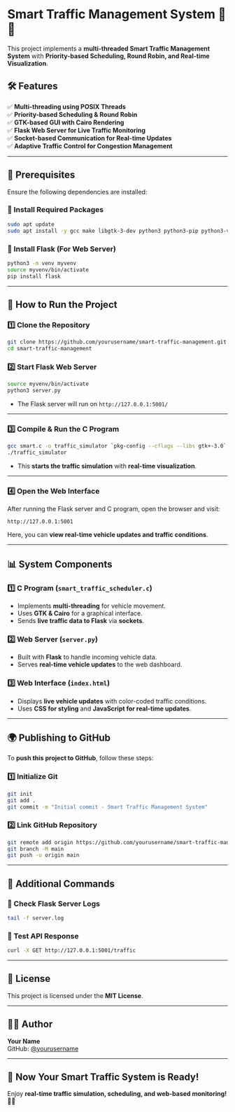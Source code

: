 
# **Smart Traffic Management System 🚦🚗**
This project implements a **multi-threaded Smart Traffic Management System** with **Priority-based Scheduling, Round Robin, and Real-time Visualization**.

## **🛠 Features**
✅ **Multi-threading using POSIX Threads**  
✅ **Priority-based Scheduling & Round Robin**  
✅ **GTK-based GUI with Cairo Rendering**  
✅ **Flask Web Server for Live Traffic Monitoring**  
✅ **Socket-based Communication for Real-time Updates**  
✅ **Adaptive Traffic Control for Congestion Management**  

---

## **📌 Prerequisites**
Ensure the following dependencies are installed:

### **🔹 Install Required Packages**
```bash
sudo apt update
sudo apt install -y gcc make libgtk-3-dev python3 python3-pip python3-venv
```
### **🔹 Install Flask (For Web Server)**
```bash
python3 -m venv myvenv
source myvenv/bin/activate
pip install flask
```

---

## **🚀 How to Run the Project**
### **1️⃣ Clone the Repository**
```bash
git clone https://github.com/yourusername/smart-traffic-management.git
cd smart-traffic-management
```

### **2️⃣ Start Flask Web Server**
```bash
source myvenv/bin/activate
python3 server.py
```
- The Flask server will run on `http://127.0.0.1:5001/`

---

### **3️⃣ Compile & Run the C Program**
```bash
gcc smart.c -o traffic_simulator `pkg-config --cflags --libs gtk+-3.0` -lpthread -lm
./traffic_simulator
```
- This **starts the traffic simulation** with **real-time visualization**.

---

### **4️⃣ Open the Web Interface**
After running the Flask server and C program, open the browser and visit:
```
http://127.0.0.1:5001
```
Here, you can **view real-time vehicle updates and traffic conditions**.

---

## **📊 System Components**
### **1️⃣ C Program (`smart_traffic_scheduler.c`)**
- Implements **multi-threading** for vehicle movement.
- Uses **GTK & Cairo** for a graphical interface.
- Sends **live traffic data to Flask** via **sockets**.

### **2️⃣ Web Server (`server.py`)**
- Built with **Flask** to handle incoming vehicle data.
- Serves **real-time vehicle updates** to the web dashboard.

### **3️⃣ Web Interface (`index.html`)**
- Displays **live vehicle updates** with color-coded traffic conditions.
- Uses **CSS for styling** and **JavaScript for real-time updates**.

---

## **🌍 Publishing to GitHub**
To **push this project to GitHub**, follow these steps:

### **1️⃣ Initialize Git**
```bash
git init
git add .
git commit -m "Initial commit - Smart Traffic Management System"
```

### **2️⃣ Link GitHub Repository**
```bash
git remote add origin https://github.com/yourusername/smart-traffic-management.git
git branch -M main
git push -u origin main
```

---

## **📌 Additional Commands**
### **🔹 Check Flask Server Logs**
```bash
tail -f server.log
```
### **🔹 Test API Response**
```bash
curl -X GET http://127.0.0.1:5001/traffic
```

---

## **📄 License**
This project is licensed under the **MIT License**.

---

## **👨‍💻 Author**
**Your Name**  
GitHub: [@yourusername](https://github.com/kabilash01)  

---

## **🚦 Now Your Smart Traffic System is Ready!**
Enjoy **real-time traffic simulation, scheduling, and web-based monitoring!** 🚗🔥

